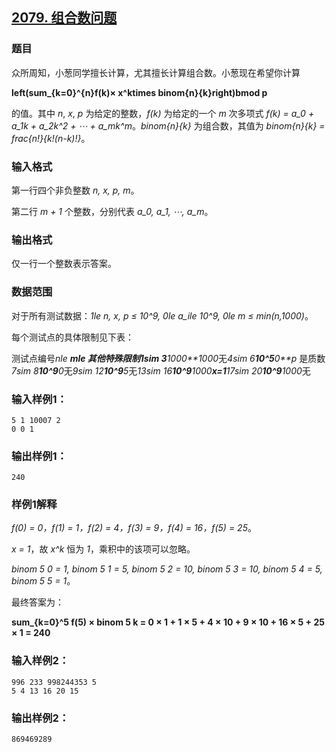 ## [2079. 组合数问题](https://www.acwing.com/problem/content/2081/)

### 题目

众所周知，小葱同学擅长计算，尤其擅长计算组合数。小葱现在希望你计算

**left(sum_{k=0}^{n}f(k)× x^ktimes binom{n}{k}right)bmod p**

的值。其中 *n*, *x*, *p* 为给定的整数，*f(k)* 为给定的一个 *m* 次多项式 *f(k) = a_0 + a_1k + a_2k^2 + ⋯ + a_mk^m*。*binom{n}{k}* 为组合数，其值为 *binom{n}{k} = frac{n!}{k!(n-k)!}*。

### 输入格式

第一行四个非负整数 *n, x, p, m*。

第二行 *m + 1* 个整数，分别代表 *a_0, a_1, ⋯, a_m*。

### 输出格式

仅一行一个整数表示答案。

### 数据范围

对于所有测试数据：*1le n, x, p ≤ 10^9, 0le a_ile 10^9, 0le m ≤ min(n,1000)*。

每个测试点的具体限制见下表：

测试点编号*nle **mle *其他特殊限制*1sim 3**1000**1000*无*4sim 6**10^5**0**p* 是质数*7sim 8**10^9**0*无*9sim 12**10^9**5*无*13sim 16**10^9**1000**x=1**17sim 20**10^9**1000*无

### 输入样例1：

```
5 1 10007 2
0 0 1
```

### 输出样例1：

```
240
```

### 样例1解释

*f(0) = 0，f(1) = 1，f(2) = 4，f(3) = 9，f(4) = 16，f(5) = 25*。

*x = 1*，故 *x^k* 恒为 *1*，乘积中的该项可以忽略。

*binom 5 0 = 1, binom 5 1 = 5, binom 5 2 = 10, binom 5 3 = 10, binom 5 4 = 5, binom 5 5 = 1*。

最终答案为：

**sum_{k=0}^5 f(5) × binom 5 k = 0 × 1 + 1 × 5 + 4 × 10 + 9 × 10 + 16 × 5 + 25 × 1 = 240**

### 输入样例2：

```
996 233 998244353 5
5 4 13 16 20 15
```

### 输出样例2：

```
869469289
```
